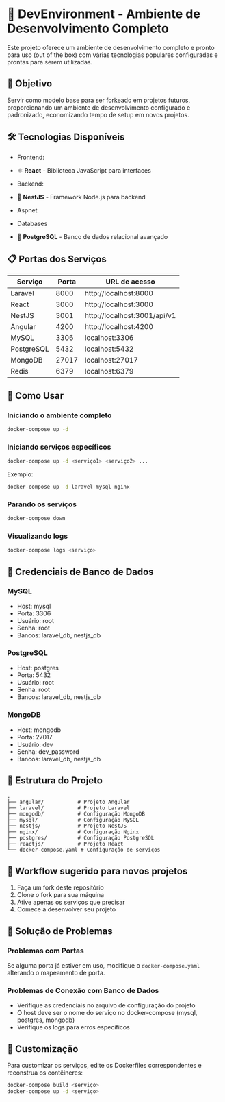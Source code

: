 # 🚀 DevEnvironment - Ambiente de Desenvolvimento Completo

Este projeto oferece um ambiente de desenvolvimento completo e pronto para uso (out of the box) com várias tecnologias populares configuradas e prontas para serem utilizadas.

## 🎯 Objetivo

Servir como modelo base para ser forkeado em projetos futuros, proporcionando um ambiente de desenvolvimento configurado e padronizado, economizando tempo de setup em novos projetos.

## 🛠 Tecnologias Disponíveis
- Frontend: 
- ⚛️ **React** - Biblioteca JavaScript para interfaces

- Backend: 
- 🦁 **NestJS** - Framework Node.js para backend
- Aspnet

- Databases
- 🐘 **PostgreSQL** - Banco de dados relacional avançado

## 📋 Portas dos Serviços

| Serviço     | Porta | URL de acesso                |
|-------------|-------|------------------------------|
| Laravel     | 8000  | http://localhost:8000        |
| React       | 3000  | http://localhost:3000        |
| NestJS      | 3001  | http://localhost:3001/api/v1 |
| Angular     | 4200  | http://localhost:4200        |
| MySQL       | 3306  | localhost:3306               |
| PostgreSQL  | 5432  | localhost:5432               |
| MongoDB     | 27017 | localhost:27017              |
| Redis       | 6379  | localhost:6379               |

## 🚦 Como Usar

### Iniciando o ambiente completo

```bash
docker-compose up -d
```

### Iniciando serviços específicos

```bash
docker-compose up -d <serviço1> <serviço2> ...
```

Exemplo:
```bash
docker-compose up -d laravel mysql nginx
```

### Parando os serviços

```bash
docker-compose down
```

### Visualizando logs

```bash
docker-compose logs <serviço>
```

## 🔐 Credenciais de Banco de Dados

### MySQL
- Host: mysql
- Porta: 3306
- Usuário: root
- Senha: root
- Bancos: laravel_db, nestjs_db

### PostgreSQL
- Host: postgres
- Porta: 5432
- Usuário: root
- Senha: root
- Bancos: laravel_db, nestjs_db

### MongoDB
- Host: mongodb
- Porta: 27017
- Usuário: dev
- Senha: dev_password
- Bancos: laravel_db, nestjs_db

## 📂 Estrutura do Projeto

```
.
├── angular/           # Projeto Angular 
├── laravel/           # Projeto Laravel
├── mongodb/           # Configuração MongoDB
├── mysql/             # Configuração MySQL
├── nestjs/            # Projeto NestJS
├── nginx/             # Configuração Nginx
├── postgres/          # Configuração PostgreSQL
├── reactjs/           # Projeto React
└── docker-compose.yaml # Configuração de serviços
```

## 🔄 Workflow sugerido para novos projetos

1. Faça um fork deste repositório
2. Clone o fork para sua máquina
3. Ative apenas os serviços que precisar
4. Comece a desenvolver seu projeto

## 🛑 Solução de Problemas

### Problemas com Portas
Se alguma porta já estiver em uso, modifique o `docker-compose.yaml` alterando o mapeamento de porta.

### Problemas de Conexão com Banco de Dados
- Verifique as credenciais no arquivo de configuração do projeto
- O host deve ser o nome do serviço no docker-compose (mysql, postgres, mongodb)
- Verifique os logs para erros específicos

## 📝 Customização

Para customizar os serviços, edite os Dockerfiles correspondentes e reconstrua os contêineres:

```bash
docker-compose build <serviço>
docker-compose up -d <serviço>
``` 